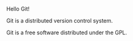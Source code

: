 Hello Git!

Git is a distributed version control system.

Git is a free software distributed under the GPL.